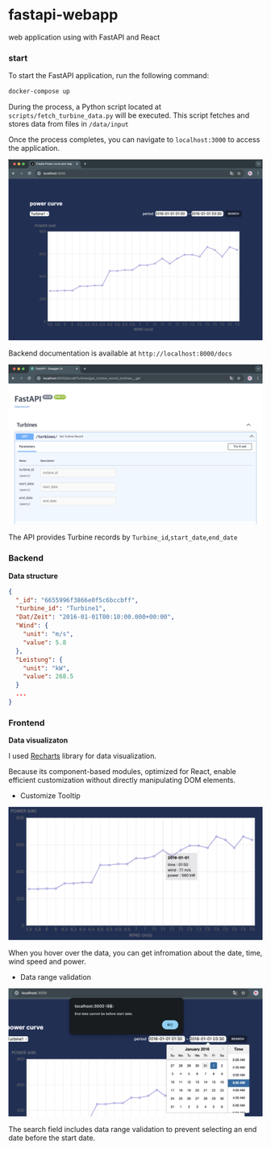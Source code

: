 # fastapi-webapp

web application using with FastAPI and React

### start

To start the FastAPI application, run the following command:

```bash
docker-compose up
```

During the process, a Python script located at `scripts/fetch_turbine_data.py` will be executed. This script fetches and stores data from files in `/data/input`

Once the process completes, you can navigate to `localhost:3000` to access the application.

![UI](assets/frontend_ui.png)

Backend documentation is available at `http://localhost:8000/docs`

![API Docs](assets/api_docs.png)

The API provides Turbine records by `Turbine_id`,`start_date`,`end_date`

### Backend

**Data structure**

```json
{
  "_id": "6655996f3866e0f5c6bccbff",
  "turbine_id": "Turbine1",
  "Dat/Zeit": "2016-01-01T00:10:00.000+00:00",
  "Wind": {
    "unit": "m/s",
    "value": 5.8
  },
  "Leistung": {
    "unit": "kW",
    "value": 268.5
  }
  ...
}
```

### Frontend

**Data visualizaton**

I used [Recharts](https://recharts.org/en-US/) library for data visualization.

Because its component-based modules, optimized for React, enable efficient customization without directly manipulating DOM elements.

- Customize Tooltip

![UI](assets/frontend_ui_hover.png)

When you hover over the data, you can get infromation about the date, time, wind speed and power.

- Data range validation

![UI](assets/frontend_ui_validation.png)

The search field includes data range validation to prevent selecting an end date before the start date.
